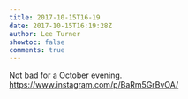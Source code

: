 ```yaml
---
title: 2017-10-15T16-19
date: 2017-10-15T16:19:28Z
author: Lee Turner
showtoc: false
comments: true
---
```


Not bad for a October evening. https://www.instagram.com/p/BaRm5GrBvOA/

